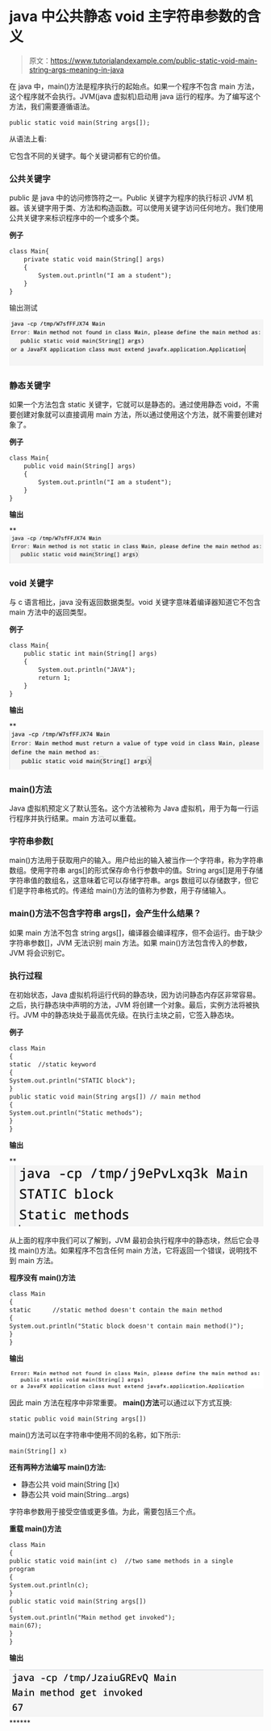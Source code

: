 # java 中公共静态 void 主字符串参数的含义

> 原文：<https://www.tutorialandexample.com/public-static-void-main-string-args-meaning-in-java>

在 java 中，main()方法是程序执行的起始点。如果一个程序不包含 main 方法，这个程序就不会执行。JVM(java 虚拟机)启动用 java 运行的程序。为了编写这个方法，我们需要遵循语法。

```
public static void main(String args[]);
```

从语法上看:

它包含不同的关键字。每个关键词都有它的价值。

### 公共关键字

public 是 java 中的访问修饰符之一。Public 关键字为程序的执行标识 JVM 机器。该关键字用于类、方法和构造函数。可以使用关键字访问任何地方。我们使用公共关键字来标识程序中的一个或多个类。

**例子**

```
class Main{
	private static void main(String[] args)
	{
		System.out.println("I am a student");
	}
} 
```

输出测试

![public static void main string args meaning in java](img/8b7090c80519f8ff32897cd926eba141.png)

### 静态关键字

如果一个方法包含 static 关键字，它就可以是静态的。通过使用静态 void，不需要创建对象就可以直接调用 main 方法，所以通过使用这个方法，就不需要创建对象了。

**例子**

```
class Main{
	public void main(String[] args)
	{
		System.out.println("I am a student");
	}
} 
```

**输出**

 **![public static void main string args meaning in java](img/0ebe7d3e7fdc4ff47591e6b5ff61628e.png)

### void 关键字

与 c 语言相比，java 没有返回数据类型。void 关键字意味着编译器知道它不包含 main 方法中的返回类型。

**例子**

```
class Main{
    public static int main(String[] args)
    {
        System.out.println("JAVA");
        return 1;
    }
} 
```

**输出**

 **![public static void main string args meaning in java](img/d960c64170ab3d84dd80d44a5dc7658a.png)

### main()方法

Java 虚拟机预定义了默认签名。这个方法被称为 Java 虚拟机，用于为每一行运行程序并执行结果。main 方法可以重载。

### 字符串参数[

main()方法用于获取用户的输入。用户给出的输入被当作一个字符串，称为字符串数组。使用字符串 args[]的形式保存命令行参数中的值。String args[]是用于存储字符串值的数组名，这意味着它可以存储字符串。args 数组可以存储数字，但它们是字符串格式的。传递给 main()方法的值称为参数，用于存储输入。

### main()方法不包含字符串 args[]，会产生什么结果？

如果 main 方法不包含 string args[]，编译器会编译程序，但不会运行。由于缺少字符串参数[]，JVM 无法识别 main 方法。如果 main()方法包含传入的参数，JVM 将会识别它。

### 执行过程

在初始状态，Java 虚拟机将运行代码的静态块，因为访问静态内存区非常容易。之后，执行静态块中声明的方法，JVM 将创建一个对象。最后，实例方法将被执行。JVM 中的静态块处于最高优先级。在执行主块之前，它签入静态块。

**例子**

```
class Main
{  
static  //static keyword
{  
System.out.println("STATIC block");  
}  
public static void main(String args[]) // main method 
{  
System.out.println("Static methods");  
}  
} 
```

**输出**

**![public static void main string args meaning in java](img/103e83ee31745933ce4c3f818bbac580.png)  

从上面的程序中我们可以了解到，JVM 最初会执行程序中的静态块，然后它会寻找 main()方法。如果程序不包含任何 main 方法，它将返回一个错误，说明找不到 main 方法。

**程序没有 main()方法**

```
class Main 
{  
static      //static method doesn't contain the main method
{  
System.out.println("Static block doesn't contain main method()");  
}  
} 
```

**输出**

![public static void main string args meaning in java](img/5c0c233051074d27f11d6ac70e6ccdbc.png)

因此 main 方法在程序中非常重要。 **main()方法**可以通过以下方式互换:

```
static public void main(String args[])  
```

main()方法可以在字符串中使用不同的名称，如下所示:

```
main(String[] x)
```

**还有两种方法编写 main()方法:**

*   静态公共 void main(String []x)
*   静态公共 void main(String…args)

字符串参数用于接受空值或更多值。为此，需要包括三个点。

**重载 main()方法**

```
class Main  
{  
public static void main(int c)  //two same methods in a single program  
{  
System.out.println(c);  
}  
public static void main(String args[])  
{     
System.out.println("Main method get invoked");  
main(67);  
}  
} 
```

**输出**

![public static void main string args meaning in java](img/54d9f47241c20da99674715542b07e4d.png)******